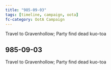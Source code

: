 ```yaml
---
title: "985-09-03"
tags: [timeline, campaign, oota]
fc-category: OotA Campaign
---
```

<span class='ob-timelines'
	data-date='985-09-03-00'
	data-title='Campaign: NAGA Adventures'
	data-class='orange'> Travel to Gravenhollow; Party find dead kuo-toa </span>
## 985-09-03
Travel to Gravenhollow; Party find dead kuo-toa
